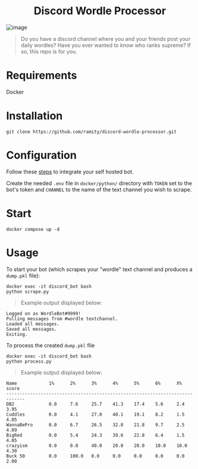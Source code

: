 <h1 align="center">
Discord Wordle Processor
</h1>

![image](https://i.imgur.com/Oadz4qQ.gif)

> Do you have a discord channel where you and your friends post your daily wordles? Have you ever wanted to know who ranks supreme? If so, this repo is for you.

# Requirements

Docker

# Installation

```
git clone https://github.com/ramity/discord-wordle-processor.git
```

# Configuration

Follow these [steps](https://www.writebots.com/discord-bot-token/) to integrate your self hosted bot.

Create the needed `.env` file in `docker/python/` directory with `TOKEN` set to the bot's token and `CHANNEL` to the name of the text channel you wish to scrape.

# Start

```
docker compose up -d
```

# Usage

To start your bot (which scrapes your "wordle" text channel and produces a `dump.pkl` file):

```
docker exec -it discord_bot bash
python scrape.py
```

> Example output displayed below:

```
Logged on as WordleBot#9999!
Pulling messages from #wordle textchannel.
Loaded all messages.
Saved all messages.
Exiting.
```

To process the created `dump.pkl` file

```
docker exec -it discord_bot bash
python process.py
```

> Example output displayed below:

```
Name            1%      2%      3%      4%      5%      6%      X%      score
-----------------------------------------------------------------------------
DB2             0.0     7.6     25.7    41.3    17.4    5.6     2.4     3.95
Cuddles         0.0     4.1     27.0    40.1    19.1    8.2     1.5     4.05
WannaBePro      0.0     6.7     26.5    32.8    21.8    9.7     2.5     4.09
BigRed          0.0     5.4     24.3    39.6    22.8    6.4     1.5     4.05
crazyism        0.0     0.0     40.0    20.0    20.0    10.0    10.0    4.30
Buck 50         0.0     100.0   0.0     0.0     0.0     0.0     0.0     2.00
```